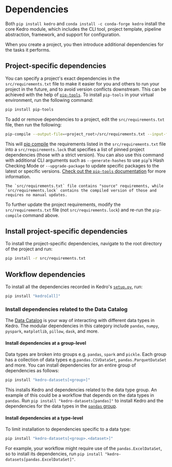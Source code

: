 # Dependencies

Both `pip install kedro` and `conda install -c conda-forge kedro` install the core Kedro module, which includes the CLI tool, project template, pipeline abstraction, framework, and support for configuration.

When you create a project, you then introduce additional dependencies for the tasks it performs.

## Project-specific dependencies
You can specify a project's exact dependencies in the `src/requirements.txt` file to make it easier for you and others to run your project in the future, 
and to avoid version conflicts downstream. This can be achieved with the help of [`pip-tools`](https://pypi.org/project/pip-tools/). 
To install `pip-tools` in your virtual environment, run the following command:
```bash
pip install pip-tools
```

To add or remove dependencies to a project, edit the `src/requirements.txt` file, then run the following:

```bash
pip-compile --output-file=<project_root>/src/requirements.txt --input-file=<project_root>/src/requirements.txt
```

This will [pip compile](https://github.com/jazzband/pip-tools#example-usage-for-pip-compile) the requirements listed in 
the `src/requirements.txt` file into a `src/requirements.lock` that specifies a list of pinned project dependencies 
(those with a strict version). You can also use this command with additional CLI arguments such as `--generate-hashes` 
to use `pip`'s Hash Checking Mode or `--upgrade-package` to update specific packages to the latest or specific versions. 
[Check out the `pip-tools` documentation](https://pypi.org/project/pip-tools/) for more information.

```{note}
The `src/requirements.txt` file contains "source" requirements, while `src/requirements.lock` contains the compiled version of those and requires no manual updates.
```

To further update the project requirements, modify the `src/requirements.txt` file (not `src/requirements.lock`) and re-run the `pip-compile` command above.


## Install project-specific dependencies

To install the project-specific dependencies, navigate to the root directory of the project and run:

```bash
pip install -r src/requirements.txt
```

## Workflow dependencies

To install all the dependencies recorded in Kedro's [`setup.py`](https://github.com/kedro-org/kedro/blob/develop/setup.py), run:

```bash
pip install "kedro[all]"
```

### Install dependencies related to the Data Catalog

The [Data Catalog](../data/data_catalog.md) is your way of interacting with different data types in Kedro. The modular dependencies in this category include `pandas`, `numpy`, `pyspark`, `matplotlib`, `pillow`, `dask`, and more.

#### Install dependencies at a group-level

Data types are broken into groups e.g. `pandas`, `spark` and `pickle`. Each group has a collection of data types e.g.`pandas.CSVDataSet`, `pandas.ParquetDataSet` and more. You can install dependencies for an entire group of dependencies as follows:

```bash
pip install "kedro-datasets[<group>]"
```

This installs Kedro and dependencies related to the data type group. An example of this could be a workflow that depends on the data types in `pandas`. Run `pip install "kedro-datasets[pandas]"` to install Kedro and the dependencies for the data types in the [`pandas` group](https://github.com/kedro-org/kedro-plugins/tree/main/kedro-datasets/kedro_datasets/pandas).

#### Install dependencies at a type-level

To limit installation to dependencies specific to a data type:

```bash
pip install "kedro-datasets[<group>.<dataset>]"
```

For example, your workflow might require use of the `pandas.ExcelDataSet`, so to install its dependencies, run `pip install "kedro-datasets[pandas.ExcelDataSet]"`.
